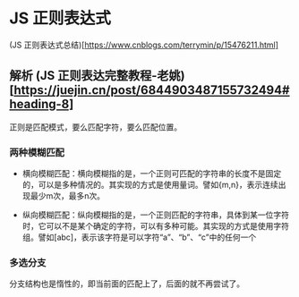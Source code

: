 <!--
 * @Author: TerryMin
 * @Date: 2022-06-15 11:21:48
 * @LastEditors: TerryMin
 * @LastEditTime: 2022-06-16 07:04:39
 * @Description: file not
-->
# JS 正则表达式

(JS 正则表达式总结)[https://www.cnblogs.com/terrymin/p/15476211.html]

## 解析 (JS 正则表达完整教程-老姚)[https://juejin.cn/post/6844903487155732494#heading-8]
正则是匹配模式，要么匹配字符，要么匹配位置。

### 两种模糊匹配
-  横向模糊匹配：横向模糊指的是，一个正则可匹配的字符串的长度不是固定的，可以是多种情况的。其实现的方式是使用量词。譬如{m,n}，表示连续出现最少m次，最多n次。

- 纵向模糊匹配：纵向模糊指的是，一个正则匹配的字符串，具体到某一位字符时，它可以不是某个确定的字符，可以有多种可能。其实现的方式是使用字符组。譬如[abc]，表示该字符是可以字符“a”、“b”、“c”中的任何一个

### 多选分支
分支结构也是惰性的，即当前面的匹配上了，后面的就不再尝试了。